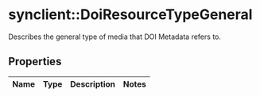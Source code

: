 # synclient::DoiResourceTypeGeneral

Describes the general type of media that DOI Metadata refers to.
## Properties
Name | Type | Description | Notes
------------ | ------------- | ------------- | -------------


